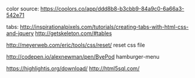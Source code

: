 color source:  https://coolors.co/app/ddd8b8-b3cbb9-84a9c0-6a66a3-542e71

tabs:  http://inspirationalpixels.com/tutorials/creating-tabs-with-html-css-and-jquery
http://getskeleton.com/#tables

http://meyerweb.com/eric/tools/css/reset/     reset css file

http://codepen.io/alexnewman/pen/ByePod hamburger-menu

https://highlightjs.org/download/
http://html5sql.com/
